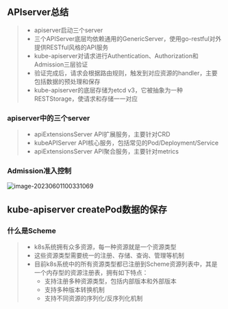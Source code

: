 ## APIserver总结

> - apiserver启动三个server
> - 三个APIServer底层均依赖通用的GenericServer，使用go-restful对外提供RESTful风格的API服务
> - kube-apiserver对请求进行Authentication、Authorization和Admission三层验证
> - 验证完成后，请求会根据路由规则，触发到对应资源的handler，主要包括数据的预处理和保存
> - kube-apiserver的底层存储为etcd v3，它被抽象为一种RESTStorage，使请求和存储一一对应

### apiserver中的三个server

> - apiExtensionsServer API扩展服务，主要针对CRD
> - kubeAPIServer API核心服务，包括常见的Pod/Deployment/Service
> - apiExtensionsServer API聚合服务，主要针对metrics

### Admission准入控制

![image-20230601100331069](https://gitee.com/root_007/md_file_image/raw/master/202306141559212.png)

## kube-apiserver createPod数据的保存

### 什么是Scheme

> - k8s系统拥有众多资源，每一种资源就是一个资源类型
> - 这些资源类型需要统一的注册、存储、查询、管理等机制
> - 目前k8s系统中的所有资源类型都已注册到Scheme资源列表中，其是一个内存型的资源注册表，拥有如下特点：
>   - 支持注册多种资源类型，包括内部版本和外部版本
>   - 支持多种版本转换机制
>   - 支持不同资源的序列化/反序列化机制